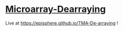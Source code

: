# [Microarray-Dearraying](https://episphere.github.io/TMA-De-arraying/)
Live at https://episphere.github.io/TMA-De-arraying !
